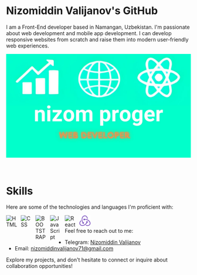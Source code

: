 <!-- # Nizomiddin Valijanov's GitHub

Welcome to my GitHub account! I'm Nizomiddin Valijanov, and I'm passionate about web development and mobile app development. Here you'll find projects related to HTML, CSS, SCSS, JavaScript, React, React Native, and Python.

## Projects

### Project 1 - My first Marketplace

This is a shopping site, I use json server
I can't see this repository beacause this is a private repository

#### Technologies:

- HTML
- CSS/SCSS
- JavaScript
- React.js
- Redux

### Project 2 - [Project Name]

Brief description of the project, its purpose, and technologies used.

#### Technologies:

- React
- [Other relevant technologies]

### Project 3 - [Project Name]

Brief description of the project, its purpose, and technologies used.

#### Technologies:

- React Native
- [Other relevant technologies]

## Skills

- HTML
- CSS/SCSS
- JavaScript
- React
- React Native
- Python

## How to Reach Me

- LinkedIn: [Nizomiddin Valijanov](https://www.linkedin.com/in/your-linkedin-profile/)
- Email: your.email@example.com

Feel free to explore my projects and reach out if you have any questions or collaboration opportunities!

## License

This repository and its contents are open-source under the [Your License] - see the [LICENSE.md](LICENSE.md) file for details. -->

# Nizomiddin Valijanov's GitHub

I am a Front-End developer based in Namangan, Uzbekistan. I'm passionate about web development and mobile app development. I can develop responsive websites from scratch and raise them into modern user-friendly web experiences.

![Screenshot](https://github.com/Nizomiddin-Valijanov/Nizomiddin-Valijanov/blob/main/photo_2024-02-03_22-45-07.jpg)

<br />

# Skills

Here are some of the technologies and languages I'm proficient with:

<img align="left" alt="HTML" width="30px" style="padding-right:10px;"
   src="https://cdn.jsdelivr.net/gh/devicons/devicon/icons/html5/html5-plain.svg"
   />
<img align="left" alt="CSS" width="30px" style="padding-right:10px;"
   src="https://cdn.jsdelivr.net/gh/devicons/devicon/icons/css3/css3-plain.svg"
   />
<img align="left" alt="BOOTSTRAP" width="30px" style="padding-right:10px;"
   src="https://cdn.jsdelivr.net/gh/devicons/devicon/icons/bootstrap/bootstrap-original.svg"
   />

<img align="left" alt="JavaScript" width="30px" style="padding-right:10px;"
   src="https://cdn.jsdelivr.net/gh/devicons/devicon/icons/javascript/javascript-plain.svg"
   />

<img align="left" alt="React" width="30px" style="padding-right:10px;"
   src="https://cdn.jsdelivr.net/gh/devicons/devicon/icons/react/react-original.svg"
   />
<img align="left" alt="REDUX" width="30px" style="padding-right:10px;"
   src="https://raw.githubusercontent.com/devicons/devicon/master/icons/redux/redux-original.svg"
   />

<br />
<br />
Feel free to reach out to me:

- Telegram: [Nizomiddin Valijanov](https://www.linkedin.com/in/nizomiddin-valijanov-5b80032aa)
- Email: nizomiddinvalijanov71@gmail.com

Explore my projects, and don't hesitate to connect or inquire about collaboration opportunities!
